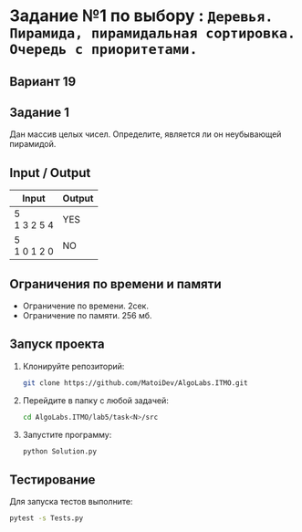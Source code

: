 # Задание №1 по выбору : `Деревья. Пирамида, пирамидальная сортировка. Очередь с приоритетами.`

## Вариант 19

## Задание 1

Дан массив целых чисел. Определите, является ли он неубывающей пирамидой.

## Input / Output

| Input           | Output |
|-----------------|--------|
| 5<br/>1 3 2 5 4 | YES    |
| 5<br/>1 0 1 2 0 | NO     |

## Ограничения по времени и памяти

- Ограничение по времени. 2сек.
- Ограничение по памяти. 256 мб.

## Запуск проекта

1. Клонируйте репозиторий:
   ```bash
   git clone https://github.com/MatoiDev/AlgoLabs.ITMO.git
   ```

2. Перейдите в папку с любой задачей:
   ```bash
   cd AlgoLabs.ITMO/lab5/task<N>/src
   ```

3. Запустите программу:
   ```bash
   python Solution.py
   ```

## Тестирование

Для запуска тестов выполните:

   ```bash
   pytest -s Tests.py
   ```
